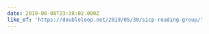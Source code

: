 ```yaml
---
date: 2019-06-08T23:38:02.000Z
like_of: 'https://doubleloop.net/2019/05/30/sicp-reading-group/'
---
```


